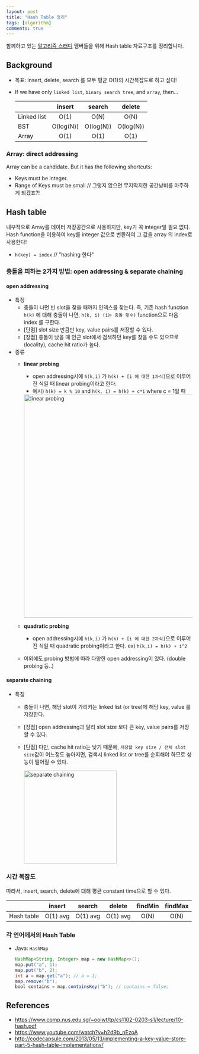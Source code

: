 ```yaml
---
layout: post
title: "Hash Table 정리"
tags: [algorithm]
comments: true
---
```


함께하고 있는 [알고리즘 스터디](https://github.com/golden-girls/algorithm) 멤버들을 위해 Hash table 자료구조를 정리합니다.

## Background
- 목표: insert, delete, search 를 모두 평균 O(1)의 시간복잡도로 하고 싶다!
- If we have only `linked list`, `binary search tree`, and `array`, then...

  |   | insert   | search      |  delete |
  |:----------|:-------------:|:------:| :----: |
  | Linked list | O(1) | O(N) | O(N) |
  | BST         | O(log(N)) | O(log(N)) | O(log(N)) |
  | Array       | O(1) | O(1) | O(1) |

### Array: direct addressing
Array can be a candidate. But it has the following shortcuts:
- Keys must be integer.
- Range of Keys must be small // 그렇지 않으면 무지막지한 공간낭비를 마주하게 되겠죠?!

## Hash table
내부적으로 Array를 데이터 저장공간으로 사용하지만, key가 꼭 integer일 필요 없다. Hash function을 이용하여 key를 integer 값으로 변환하여 그 값을 array 의 index로 사용한다!
  - `h(key) = index`  // "hashing 한다"

### 충돌을 피하는 2가지 방법: open addressing & separate chaining
#### open addressing
- 특징
  - 충돌이 나면 빈 slot을 찾을 때까지 인덱스를 찾는다. 즉, 기존 hash function `h(k)` 에 대해 충돌이 나면, `h(k, i) (i는 충돌 횟수)` function으로 다음 index 를 구한다.
  - [단점] slot size 만큼만 key, value pairs를 저장할 수 있다.
  - [장점] 충돌이 났을 때 인근 slot에서 검색하던 key를 찾을 수도 있으므로(locality), cache hit ratio가 높다.
- 종류
  - **linear probing**
    -  open addressing시에 `h(k,i)` 가 `h(k) + [i 에 대한 1차식]`으로 이루어진 식일 때 linear probing이라고 한다.
    - 예시) `h(k) = k % 10` and  `h(k, i) = h(k) + c*i` where c = 1일 때

     <img src="https://user-images.githubusercontent.com/6873655/38993509-cbcc04d0-441e-11e8-9bec-4b50e884ad58.png" alt="linear probing" style="width: 600"/>
  - **quadratic probing**
    - open addressing시에 `h(k,i)` 가 `h(k) + [i 에 대한 2차식]`으로 이루어진 식일 때 quadratic probing이라고 한다. ex) `h(k,i) = h(k) + i^2`
  - 이외에도 probing 방법에 따라 다양한 open addressing이 있다. (double probing 등..)

#### separate chaining
- 특징
  - 충돌이 나면, 해당 slot이 가리키는 linked list (or tree)에 해당 key, value 를 저장한다.
  - [장점] open addressing과 달리 slot size 보다 큰 key, value pairs를 저장할 수 있다.
  - [단점] 다만, cache hit ratio는 낮기 때문에, `저장할 key size / 전체 slot size`값이 어느정도 높아지면, 검색시 linked list or tree를 순회해야 하므로 성능이 떨어질 수 있다.

    <img src="https://user-images.githubusercontent.com/6873655/38995985-24730718-4425-11e8-880e-9b1a6686abaf.png" alt="separate chaining" width="250"/>

### 시간 복잡도
따라서, insert, search, delete에 대해 평균 constant time으로 할 수 있다.

  |   | insert   | search      |  delete | findMin | findMax
  |:----------|:-------------:|:------:| :----: | :---: | :---: |
  | Hash table       | O(1) avg | O(1) avg | O(1) avg | O(N) | O(N) |

### 각 언어에서의 Hash Table
- Java: `HashMap`
  ```java
  HashMap<String, Integer> map = new HashMap<>();
  map.put("a", 1);
  map.put("b", 2);
  int a = map.get("a"); // a = 1;
  map.remove("b");
  bool contains = map.containsKey("b"); // contains = false;
  ```

## References
- https://www.comp.nus.edu.sg/~ooiwt/tp/cs1102-0203-s1/lecture/10-hash.pdf
- https://www.youtube.com/watch?v=h2d9b_nEzoA
- http://codecapsule.com/2013/05/13/implementing-a-key-value-store-part-5-hash-table-implementations/
